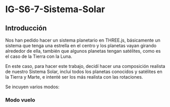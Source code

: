 # IG-S6-7-Sistema-Solar

## Introducción

Nos han pedido hacer un sistema planetario en THREE.js, básicamente un sistema que tenga una estrella en el centro y los planetas vayan girando alrededor de ella, también que algunos planetas tengan satélites, como es el caso de la Tierra con la Luna.

En este caso, para hacer este trabajo, decidí hacer una composición realista de nuestro Sistema Solar, incluí todos los planetas conocidos y satélites en la Tierra y Marte, e intenté ser los más realista con las rotaciones.

Se incuyen varios modos:

### Modo vuelo
